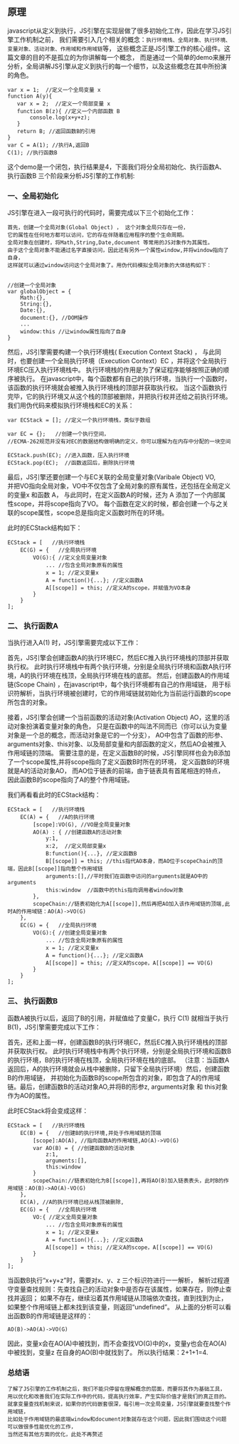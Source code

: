 ## 原理

javascript从定义到执行，JS引擎在实现层做了很多初始化工作，因此在学习JS引擎工作机制之前，
我们需要引入几个相关的概念：`执行环境栈、全局对象、执行环境、变量对象、活动对象、作用域和作用域链`等，
这些概念正是JS引擎工作的核心组件。这篇文章的目的不是孤立的为你讲解每一个概念，
而是通过一个简单的demo来展开分析，全局讲解JS引擎从定义到执行的每一个细节，以及这些概念在其中所扮演的角色。

```
var x = 1;  //定义一个全局变量 x
function A(y){
   var x = 2;  //定义一个局部变量 x
   function B(z){ //定义一个内部函数 B
       console.log(x+y+z);
   }
   return B; //返回函数B的引用
}
var C = A(1); //执行A,返回B
C(1); //执行函数B
```
这个demo是一个闭包，执行结果是4，下面我们将分全局初始化、执行函数A、执行函数B 三个阶段来分析JS引擎的工作机制:

### 一、全局初始化

JS引擎在进入一段可执行的代码时，需要完成以下三个初始化工作：
```
首先，创建一个全局对象(Global Object) ， 这个对象全局只存在一份，
它的属性在任何地方都可以访问，它的存在伴随着应用程序的整个生命周期。
全局对象在创建时，将Math,String,Date,document 等常用的JS对象作为其属性。
由于这个全局对象不能通过名字直接访问，因此还有另外一个属性window,并将window指向了自身，
这样就可以通过window访问这个全局对象了。用伪代码模拟全局对象的大体结构如下：


//创建一个全局对象
var globalObject = { 
    Math:{},
    String:{},
    Date:{},
    document:{}, //DOM操作
    ...
    window:this //让window属性指向了自身
}
```

然后，JS引擎需要构建一个执行环境栈( Execution Context Stack) ，
与此同时，也要创建一个全局执行环境（Execution Context）EC ，并将这个全局执行环境EC压入执行环境栈中。
执行环境栈的作用是为了保证程序能够按照正确的顺序被执行。
在javascript中，每个函数都有自己的执行环境，当执行一个函数时，该函数的执行环境就会被推入执行环境栈的顶部并获取执行权。
当这个函数执行完毕，它的执行环境又从这个栈的顶部被删除，并把执行权并还给之前执行环境。
我们用伪代码来模拟执行环境栈和EC的关系：

```
var ECStack = []; //定义一个执行环境栈，类似于数组

var EC = {};   //创建一个执行空间，
//ECMA-262规范并没有对EC的数据结构做明确的定义，你可以理解为在内存中分配的一块空间

ECStack.push(EC); //进入函数，压入执行环境
ECStack.pop(EC);  //函数返回后，删除执行环境
```
最后，JS引擎还要创建一个与EC关联的全局变量对象(Varibale Object) VO,  
并把VO指向全局对象，VO中不仅包含了全局对象的原有属性，还包括在全局定义的变量x 和函数 A，
与此同时，在定义函数A的时候，还为 A 添加了一个内部属性scope，并将scope指向了VO。
每个函数在定义的时候，都会创建一个与之关联的scope属性，scope总是指向定义函数时所在的环境。

此时的ECStack结构如下：

```
ECStack = [   //执行环境栈
    EC(G) = {   //全局执行环境
        VO(G):{ //定义全局变量对象
            ... //包含全局对象原有的属性
            x = 1; //定义变量x
            A = function(){...}; //定义函数A
            A[[scope]] = this; //定义A的scope，并赋值为VO本身
        }
    }
];
```

### 二、 执行函数A

当执行进入A(1) 时，JS引擎需要完成以下工作：

首先，JS引擎会创建函数A的执行环境EC，然后EC推入执行环境栈的顶部并获取执行权。
此时执行环境栈中有两个执行环境，分别是全局执行环境和函数A执行环境，A的执行环境在栈顶，全局执行环境在栈的底部。
然后，创建函数A的作用域链(Scope Chain) ，在javascript中，每个执行环境都有自己的作用域链，
用于标识符解析，当执行环境被创建时，它的作用域链就初始化为当前运行函数的scope所包含的对象。

接着，JS引擎会创建一个当前函数的活动对象(Activation Object) AO，这里的活动对象扮演着变量对象的角色，
只是在函数中的叫法不同而已（你可以认为变量对象是一个总的概念，而活动对象是它的一个分支）， 
AO中包含了函数的形参、arguments对象、this对象、以及局部变量和内部函数的定义，然后AO会被推入作用域链的顶端。
需要注意的是，在定义函数B的时候，JS引擎同样也会为B添加了一个scope属性,并将scope指向了定义函数B时所在的环境，
定义函数B的环境就是A的活动对象AO， 而AO位于链表的前端，由于链表具有首尾相连的特点，
因此函数B的scope指向了A的整个作用域链。 

我们再看看此时的ECStack结构：

```
ECStack = [   //执行环境栈
    EC(A) = {   //A的执行环境
        [scope]:VO(G), //VO是全局变量对象
        AO(A) : { //创建函数A的活动对象
            y:1,
            x:2,  //定义局部变量x
            B:function(){...}, //定义函数B
            B[[scope]] = this; //this指代AO本身，而AO位于scopeChain的顶端，因此B[[scope]]指向整个作用域链
            arguments:[],//平时我们在函数中访问的arguments就是AO中的arguments
            this:window  //函数中的this指向调用者window对象
        },
        scopeChain://链表初始化为A[[scope]],然后再把AO加入该作用域链的顶端,此时A的作用域链：AO(A)->VO(G)
    },
    EC(G) = {   //全局执行环境
        VO(G):{ //创建全局变量对象
            ... //包含全局对象原有的属性
            x = 1; //定义变量x
            A = function(){...}; //定义函数A
            A[[scope]] = this; //定义A的scope，A[[scope]] == VO(G)
        }
    }
];
```

### 三、 执行函数B

函数A被执行以后，返回了B的引用，并赋值给了变量C，执行 C(1) 就相当于执行B(1)，JS引擎需要完成以下工作：

首先，还和上面一样，创建函数B的执行环境EC，然后EC推入执行环境栈的顶部并获取执行权。 
此时执行环境栈中有两个执行环境，分别是全局执行环境和函数B的执行环境，B的执行环境在栈顶，全局执行环境在栈的底部。
（注意：当函数A返回后，A的执行环境就会从栈中被删除，只留下全局执行环境）然后，创建函数B的作用域链，
并初始化为函数B的scope所包含的对象，即包含了A的作用域链。最后，创建函数B的活动对象AO,并将B的形参z, 
arguments对象 和 this对象作为AO的属性。

此时ECStack将会变成这样：
```
ECStack = [   //执行环境栈
    EC(B) = {   //创建B的执行环境,并处于作用域链的顶端
        [scope]:AO(A), //指向函数A的作用域链,AO(A)->VO(G)
        var AO(B) = { //创建函数B的活动对象
            z:1,
            arguments:[],
            this:window
        }
        scopeChain://链表初始化为B[[scope]],再将AO(B)加入链表表头，此时B的作用域链：AO(B)->AO(A)-VO(G)
    },
    EC(A), //A的执行环境已经从栈顶被删除,
    EC(G) = {   //全局执行环境
        VO:{ //定义全局变量对象
            ... //包含全局对象原有的属性
            x = 1; //定义变量x
            A = function(){...}; //定义函数A
            A[[scope]] = this; //定义A的scope，A[[scope]] == VO(G)
        }
    }
];
```

当函数B执行“x+y+z”时，需要对x、y、z 三个标识符进行一一解析，
解析过程遵守变量查找规则：先查找自己的活动对象中是否存在该属性，如果存在，则停止查找并返回；
如果不存在，继续沿着其作用域链从顶端依次查找，直到找到为止，如果整个作用域链上都未找到该变量，则返回“undefined”。
从上面的分析可以看出函数B的作用域链是这样的：

```
AO(B)->AO(A)->VO(G)
```
因此，变量x会在AO(A)中被找到，而不会查找VO(G)中的x，变量y也会在AO(A)中被找到，变量z 在自身的AO(B)中就找到了。
所以执行结果：2+1+1=4.

 

### 总结语
```
了解了JS引擎的工作机制之后，我们不能只停留在理解概念的层面，而要将其作为基础工具，
用以优化和改善我们在实际工作中的代码，提高执行效率，产生实际价值才是我们的真正目的。
就拿变量查找机制来说，如果你的代码嵌套很深，每引用一次全局变量，JS引擎就要查找整个作用域链，
比如处于作用域链的最底端window和document对象就存在这个问题，因此我们围绕这个问题可以做很多性能优化的工作，
当然还有其他方面的优化，此处不再赘述
```